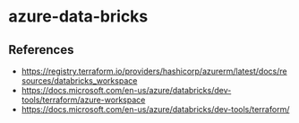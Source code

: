 # azure-data-bricks

## References

- <https://registry.terraform.io/providers/hashicorp/azurerm/latest/docs/resources/databricks_workspace>
- <https://docs.microsoft.com/en-us/azure/databricks/dev-tools/terraform/azure-workspace>
- <https://docs.microsoft.com/en-us/azure/databricks/dev-tools/terraform/>
